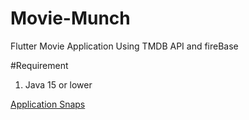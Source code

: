 # Movie-Munch
Flutter Movie Application Using TMDB API and fireBase

#Requirement
1. Java 15 or lower

[Application Snaps](/Images/p4.png)
